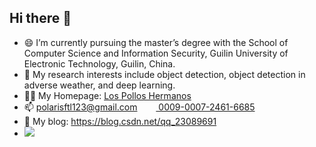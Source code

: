 ## Hi there 👋
- 😄 I’m currently pursuing the master’s degree with the School of Computer Science and Information Security, Guilin University of Electronic Technology, Guilin, China.
- 🔭 My research interests include object detection, object detection in adverse weather, and deep learning.
- 😶‍🌫️ My Homepage: [Los Pollos Hermanos](https://polarisftl.github.io/)
- 📫 polarisftl123@gmail.com &ensp; <a href="https://orcid.org/0009-0007-2461-6685" target="_blank"><img src="https://orcid.org/assets/vectors/orcid.logo.icon.svg" width="15" style="vertical-align: middle;"> 0009-0007-2461-6685 </a>
- 🎈 My blog: https://blog.csdn.net/qq_23089691
- ![](https://komarev.com/ghpvc/?username=your-github-PolarisFTL&color=ff69b4)

<!--
**PolarisFTL/PolarisFTL** is a ✨ _special_ ✨ repository because its `README.md` (this file) appears on your GitHub profile.

Here are some ideas to get you started:
assets/vectors/orcid.logo.icon.svg
- 🔭 I’m currently pursuing the master’s degree with the School of Computer Science and Information Security, Guilin University of Electronic Technology, Guilin, China.
- 🌱 I’m currently learning ...
- 👯 I’m looking to collaborate on ...
- 🤔 I’m looking for help with ...
- 💬 Ask me about ...
- 📫 How to reach me: ...
- 😄 Pronouns: ...
- ⚡ Fun fact: ...
<h3 align="left">Connect with me:</h3>
<p align="left">
<a href="your link" target="blank"><img align="center" src="https://cdn.jsdelivr.net/npm/simple-icons@3.0.1/icons/twitter.svg" alt="" height="30" width="40" /></a>
<a href="your link" target="blank"><img align="center" src="https://cdn.jsdelivr.net/npm/simple-icons@3.0.1/icons/linkedin.svg" alt="" height="30" width="40" /></a>
<a href="your link" target="blank"><img align="center" src="https://cdn.jsdelivr.net/npm/simple-icons@3.0.1/icons/instagram.svg" alt="" height="30" width="40" /></a>
<a href="your link" target="blank"><img align="center" src="https://cdn.jsdelivr.net/npm/simple-icons@3.0.1/icons/youtube.svg" alt="" height="30" width="40" /></a>
</p>
-->
